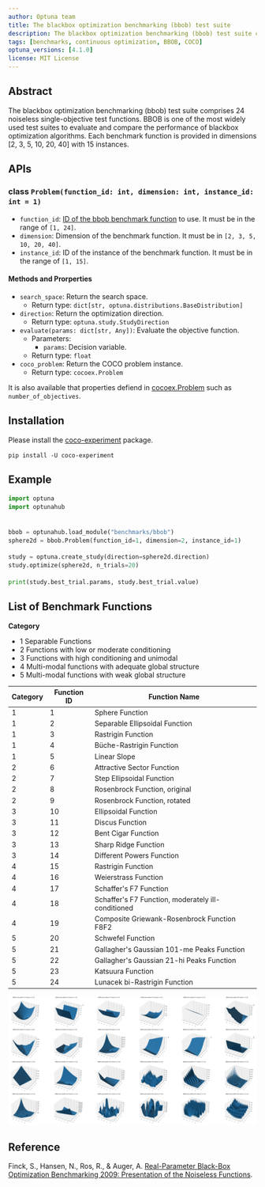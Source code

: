 ```yaml
---
author: Optuna team
title: The blackbox optimization benchmarking (bbob) test suite
description: The blackbox optimization benchmarking (bbob) test suite consists of 24 noiseless single-objective test functions including Sphere, Ellipsoidal, Rastrigin, Rosenbrock, etc. This package is a wrapper of the COCO (COmparing Continuous Optimizers) experiments library.
tags: [benchmarks, continuous optimization, BBOB, COCO]
optuna_versions: [4.1.0]
license: MIT License
---
```


## Abstract

The blackbox optimization benchmarking (bbob) test suite comprises 24 noiseless single-objective test functions. BBOB is one of the most widely used test suites to evaluate and compare the performance of blackbox optimization algorithms. Each benchmark function is provided in dimensions \[2, 3, 5, 10, 20, 40\] with 15 instances.

## APIs

### class `Problem(function_id: int, dimension: int, instance_id: int = 1)`

- `function_id`: [ID of the bbob benchmark function](https://numbbo.github.io/coco/testsuites/bbob) to use. It must be in the range of `[1, 24]`.
- `dimension`: Dimension of the benchmark function. It must be in `[2, 3, 5, 10, 20, 40]`.
- `instance_id`: ID of the instance of the benchmark function. It must be in the range of `[1, 15]`.

#### Methods and Prorperties

- `search_space`: Return the search space.
  - Return type: `dict[str, optuna.distributions.BaseDistribution]`
- `direction`: Return the optimization direction.
  - Return type: `optuna.study.StudyDirection`
- `evaluate(params: dict[str, Any])`: Evaluate the objective function.
  - Parameters:
    - `params`: Decision variable.
  - Return type: `float`
- `coco_problem`: Return the COCO problem instance.
  - Return type: `cocoex.Problem`

It is also available that properties defiend in [cocoex.Problem](https://numbbo.github.io/coco-doc/apidocs/cocoex/cocoex.Problem.html) such as `number_of_objectives`.

## Installation

Please install the [coco-experiment](https://github.com/numbbo/coco-experiment/tree/main/build/python) package.

```shell
pip install -U coco-experiment
```

## Example

```python
import optuna
import optunahub


bbob = optunahub.load_module("benchmarks/bbob")
sphere2d = bbob.Problem(function_id=1, dimension=2, instance_id=1)

study = optuna.create_study(direction=sphere2d.direction)
study.optimize(sphere2d, n_trials=20)

print(study.best_trial.params, study.best_trial.value)
```

## List of Benchmark Functions

**Category**

- 1 Separable Functions
- 2 Functions with low or moderate conditioning
- 3 Functions with high conditioning and unimodal
- 4 Multi-modal functions with adequate global structure
- 5 Multi-modal functions with weak global structure

| Category  | Function ID | Function Name                                            |
|-----------|-------------|----------------------------------------------------------|
| 1         | 1           | Sphere Function                                          |
| 1         | 2           | Separable Ellipsoidal Function                           |
| 1         | 3           | Rastrigin Function                                       |
| 1         | 4           | Büche-Rastrigin Function                                 |
| 1         | 5           | Linear Slope                                             |
| 2         | 6           | Attractive Sector Function                               |
| 2         | 7           | Step Ellipsoidal Function                                |
| 2         | 8           | Rosenbrock Function, original                            |
| 2         | 9           | Rosenbrock Function, rotated                             |
| 3         | 10          | Ellipsoidal Function                                     |
| 3         | 11          | Discus Function                                          |
| 3         | 12          | Bent Cigar Function                                      |
| 3         | 13          | Sharp Ridge Function                                     |
| 3         | 14          | Different Powers Function                                |
| 4         | 15          | Rastrigin Function                                       |
| 4         | 16          | Weierstrass Function                                     |
| 4         | 17          | Schaffer's F7 Function                                   |
| 4         | 18          | Schaffer's F7 Function, moderately ill-conditioned       |
| 4         | 19          | Composite Griewank-Rosenbrock Function F8F2              |
| 5         | 20          | Schwefel Function                                        |
| 5         | 21          | Gallagher's Gaussian 101-me Peaks Function               |
| 5         | 22          | Gallagher's Gaussian 21-hi Peaks Function                |
| 5         | 23          | Katsuura Function                                        |
| 5         | 24          | Lunacek bi-Rastrigin Function                            |

![BBOB Plots](images/bbob.png)

## Reference

Finck, S., Hansen, N., Ros, R., & Auger, A. [Real-Parameter Black-Box Optimization Benchmarking 2009: Presentation of the Noiseless Functions](https://numbbo.github.io/gforge/downloads/download16.00/bbobdocfunctions.pdf).
